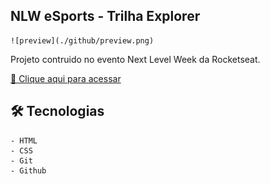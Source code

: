 ## NLW eSports - Trilha Explorer

    ![preview](./github/preview.png)

Projeto contruido no evento Next Level Week da Rocketseat.

[🔗 Clique aqui para acessar](https://triskelion1.github.io/NLW-eSports2/)

## 🛠️ Tecnologias

    - HTML
    - CSS
    - Git
    - Github